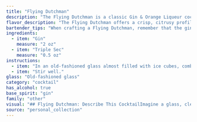```yaml
---
title: "Flying Dutchman"
description: "The Flying Dutchman is a classic Gin & Orange Liqueur cocktail, likely a twist on the classic Sidecar. It emerged in the late 19th or early 20th century, with its origin shrouded in maritime folklore.  "
flavor_description: "The Flying Dutchman offers a crisp, citrusy profile thanks to the Triple Sec. The gin provides a robust juniper backbone, creating a clean and refreshing taste. Hints of floral and spice from the gin add complexity, making this cocktail a perfect balance of tart and dry, with a lingering, subtly sweet finish. "
bartender_tips: "When crafting a Flying Dutchman, remember that the gin is the star. Use a high-quality London Dry Gin for a crisp, juniper-forward flavor.  Chill the gin and Triple Sec beforehand for a perfectly chilled cocktail.  Shake hard with ice to thoroughly chill and dilute the drink. Strain into a chilled coupe glass and garnish with a lemon twist for a refreshing touch. "
ingredients:
  - item: "Gin"
    measure: "2 oz"
  - item: "Triple Sec"
    measure: "0.5 oz"
instructions:
  - item: "In an old-fashioned glass almost filled with ice cubes, combine the gin and triple sec."
  - item: "Stir well."
glass: "Old-fashioned glass"
category: "cocktail"
has_alcohol: true
base_spirit: "gin"
family: "other"
visual: "## Flying Dutchman: Describe This CocktailImagine a glass, clear and tall, filled with a vibrant liquid. Its color is a deep orange, reminiscent of a setting sun, with hints of amber peeking through. The drink is perfectly still, its surface undisturbed, creating a mirror-like reflection of the surroundings.  **Here's what I need you to describe:*** **Texture:** Is it smooth and silky, or does it have a slight oiliness to it? * **Aromas:** What scents waft from the glass?  Floral, citrusy, herbal? * **Clarity:** Is the drink perfectly clear, or does it have any subtle haze or shimmer?* **Garnish:** If there's a garnish, describe it in detail. Its shape, color, how it sits in the glass. * **Overall Impression:** Capture the essence of this cocktail - is it sophisticated, vibrant, mysterious?**Important Note:** This cocktail is called the Flying Dutchman, so think about how you can weave in those nautical vibes into your description. "
source: "personal_collection"
---
```


